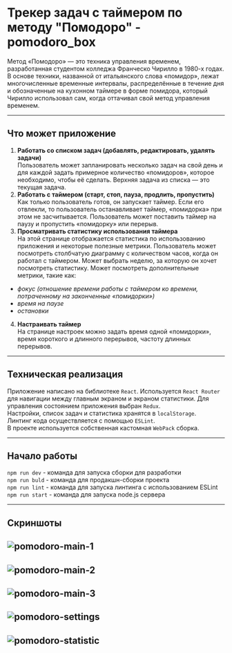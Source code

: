 # Трекер задач с таймером по методу "Помодоро" - pomodoro_box


Метод «Помодоро» — это техника управления временем, разработанная студентом
колледжа Франческо Чирилло в 1980-х годах. В основе техники, названной от
итальянского слова «помидор», лежат многочисленные временные интервалы,
распределённые в течение дня и обозначенные на кухонном таймере в форме помидора,
который Чирилло использовал сам, когда оттачивал свой метод управления временем.

---
## Что может приложение

1. __Работать со списком задач (добавлять, редактировать, удалять задачи)__<br>
   Пользователь может запланировать несколько задач на свой день и для каждой задать примерное количество «помидоров», которое необходимо, чтобы её сделать. Верхняя задача из списка — это текущая задача.
2. __Работать с таймером (старт, стоп, пауза, продлить, пропустить)__<br>
   Как только пользователь готов, он запускает таймер. Если его отвлекли, то пользователь останавливает таймер, «помидорка» при этом не засчитывается. Пользователь может поставить таймер на паузу и пропустить «помидорку» или перерыв.
3. __Просматривать статистику использования таймера__<br>
   На этой странице отображается статистика по использованию приложения и некоторые полезные метрики. Пользователь может посмотреть столбчатую диаграмму с количеством часов, когда он работал с таймером. Может выбрать неделю, за которую он хочет посмотреть статистику. Может посмотреть
   дополнительные метрики, такие как:
* _фокус (отношение времени работы с таймером ко времени, потраченному на законченные «помидорки»)_
* _время на паузе_
* _остановки_
4. __Настраивать таймер__<br>
На странице настроек можно задать время одной «помидорки», время короткого и длинного перерывов, частоту длинных перерывов.
---
## Техническая реализация
Приложение написано на библиотеке `React`. Используется `React Router` для навигации между главным экраном и экраном статистики. Для управления состоянием приложения выбран `Redux`.<br>
Настройки, список задач и статистика хранятся в `localStorage`.<br>
Линтинг кода осуществляется с помощью `ESLint`.<br> 
В проекте используется собственная кастомная `WebPack` сборка.

---
## Начало работы
`npm run dev` - команда для запуска сборки для разработки<br>
`npm run buld` - команда для продакшн-сборки проекта<br>
`npm run lint` - команда для запуска линтинга с использованием ESLint<br>
`npm run start` - команда для запуска node.js сервера<br>

---
## Скриншоты
![pomodoro-main-1](https://user-images.githubusercontent.com/20358117/129897722-670a2a31-eb00-4842-853a-2bbaea4826de.png)
---
![pomodoro-main-2](https://user-images.githubusercontent.com/20358117/129897776-b4ca8097-5a0f-4af1-aae9-aab64b80eead.png)
---
![pomodoro-main-3](https://user-images.githubusercontent.com/20358117/129897785-3edf358c-6dbd-4034-ad26-6a1f236daec4.png)
---
![pomodoro-settings](https://user-images.githubusercontent.com/20358117/129897790-44971702-1219-4c59-b03f-7e4a4fcfb6a6.png)
---
![pomodoro-statistic](https://user-images.githubusercontent.com/20358117/129897810-7ebcc5cd-838a-45e6-a5a7-d64cd620ad1e.png)
---

